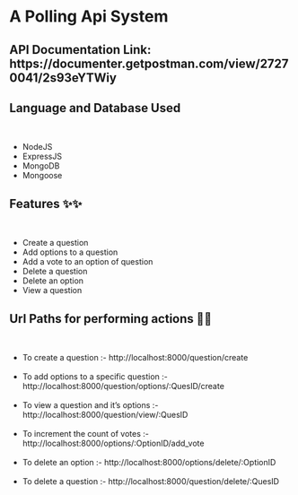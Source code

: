 <h1>A Polling Api System</h1>

<h2>API Documentation Link: https://documenter.getpostman.com/view/27270041/2s93eYTWiy</h2>

<h2>Language and Database Used </h2><br>
<ul>
 <li>NodeJS </li>
 <li>ExpressJS</li> 
 <li>MongoDB </li>
 <li>Mongoose </li>
</ul>

<h2>Features ✨✨</h2> <br>
<ul>
    <li>Create a question</li>
    <li>Add options to a question</li> 
    <li>Add a vote to an option of question</li> 
    <li>Delete a question</li> 
    <li>Delete an option</li> 
    <li>View a question</li> 
</ul>

<h2>Url Paths for performing actions 🔗🔗</h2> <br>
<ul>
    <li>To create a question :- http://localhost:8000/question/create </li><br>
    <li>To add options to a specific question :- http://localhost:8000/question/options/:QuesID/create </li><br>
    <li>To view a question and it’s options :- http://localhost:8000/question/view/:QuesID </li><br>
    <li>To increment the count of votes :- http://localhost:8000/options/:OptionID/add_vote </li><br>
   <li>To delete an option :- http://localhost:8000/options/delete/:OptionID </li><br>
    <li>To delete a question :- http://localhost:8000/question/delete/:QuesID </li><br>
    </ul>


